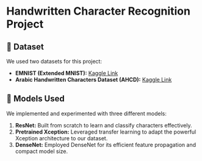 # Handwritten Character Recognition Project

## 📂 Dataset
We used two datasets for this project:
- **EMNIST (Extended MNIST):** [Kaggle Link](https://www.kaggle.com/datasets/crawford/emnist/code)
- **Arabic Handwritten Characters Dataset (AHCD):** [Kaggle Link](https://www.kaggle.com/datasets/mloey1/ahcd1)

## 🧠 Models Used
We implemented and experimented with three different models:

1. **ResNet:** Built from scratch to learn and classify characters effectively.
2. **Pretrained Xception:** Leveraged transfer learning to adapt the powerful Xception architecture to our dataset.
3. **DenseNet:** Employed DenseNet for its efficient feature propagation and compact model size.

